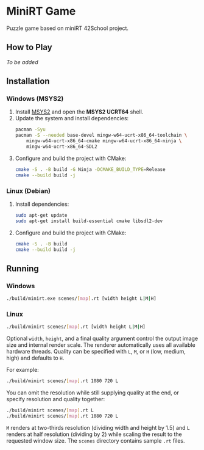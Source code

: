 # MiniRT Game

Puzzle game based on miniRT 42School project.

## How to Play
*To be added*

## Installation

### Windows (MSYS2)
1. Install [MSYS2](https://www.msys2.org/) and open the **MSYS2 UCRT64** shell.
2. Update the system and install dependencies:
   ```bash
   pacman -Syu
   pacman -S --needed base-devel mingw-w64-ucrt-x86_64-toolchain \
       mingw-w64-ucrt-x86_64-cmake mingw-w64-ucrt-x86_64-ninja \
       mingw-w64-ucrt-x86_64-SDL2
   ```
3. Configure and build the project with CMake:
   ```bash
   cmake -S . -B build -G Ninja -DCMAKE_BUILD_TYPE=Release
   cmake --build build -j
   ```

### Linux (Debian)
1. Install dependencies:
   ```bash
   sudo apt-get update
   sudo apt-get install build-essential cmake libsdl2-dev
   ```
2. Configure and build the project with CMake:
   ```bash
   cmake -S . -B build
   cmake --build build -j
   ```

## Running

### Windows
```bash
./build/minirt.exe scenes/[map].rt [width height L|M|H]
```

### Linux
```bash
./build/minirt scenes/[map].rt [width height L|M|H]
```

Optional `width`, `height`, and a final quality argument control the output image size and internal render scale. The renderer automatically uses all available hardware threads. Quality can be specified with `L`, `M`, or `H` (low, medium, high) and defaults to `H`.

For example:

```bash
./build/minirt scenes/[map].rt 1080 720 L
```

You can omit the resolution while still supplying quality at the end, or specify resolution and quality together:

```bash
./build/minirt scenes/[map].rt L
./build/minirt scenes/[map].rt 1080 720 L
```

`M` renders at two-thirds resolution (dividing width and height by 1.5) and `L` renders at half resolution (dividing by 2) while scaling the result to the requested window size.
The `scenes` directory contains sample `.rt` files.
